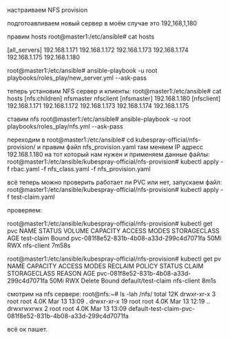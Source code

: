 настраиваем NFS provision

подготоавливаем новый сервер в моём случае это 
192,168,1,180

правим hosts 
root@master1:/etc/ansible# cat hosts

[all_servers]
192.168.1.171
192.168.1.172
192.168.1.173
192.168.1.174
192.168.1.175
192.168.1.180

root@master1:/etc/ansible# ansible-playbook -u root  playbooks/roles_play/new_server.yml --ask-pass

теперь установим NFS сервер и клиенты:
root@master1:/etc/ansible# cat hosts
[nfs:children]
nfsmaster
nfsclient
[nfsmaster]
192.168.1.180
[nfsclient]
192.168.1.171
192.168.1.172
192.168.1.173
192.168.1.174
192.168.1.175

ставим nfs 
root@master1:/etc/ansible# ansible-playbook -u root  playbooks/roles_play/nfs.yml --ask-pass

переходим в 
root@master1:/etc/ansible# cd kubespray-official/nfs-provision/
и правим файл nfs_provision.yaml
там меняем IP адресс 192.168.1.180 на тот который нам нужен и применяем данные файлы:
root@master1:/etc/ansible/kubespray-official/nfs-provision# kubectl apply -f rbac.yaml -f nfs_class.yaml -f nfs_provision.yaml

всё теперь можно проверить работает ли PVC или нет, запускаем файл:
root@master1:/etc/ansible/kubespray-official/nfs-provision# kubectl apply -f test-claim.yaml

проверяем:

root@master1:/etc/ansible/kubespray-official/nfs-provision# kubectl get pvc
NAME         STATUS   VOLUME                                     CAPACITY   ACCESS MODES   STORAGECLASS   AGE
test-claim   Bound    pvc-081f8e52-831b-4b08-a33d-299c4d7071fa   50Mi       RWX            nfs-client     7m58s

root@master1:/etc/ansible/kubespray-official/nfs-provision# kubectl get pv
NAME                                       CAPACITY   ACCESS MODES   RECLAIM POLICY   STATUS   CLAIM                STORAGECLASS   REASON   AGE
pvc-081f8e52-831b-4b08-a33d-299c4d7071fa   50Mi       RWX            Delete           Bound    default/test-claim   nfs-client              8m1s

смотрим на nfs сервере:
root@nfs:~# ls -lah /nfs/
total 12K
drwxr-xr-x  3 root root 4.0K Mar 13 13:09 .
drwxr-xr-x 19 root root 4.0K Mar 13 12:19 ..
drwxrwxrwx  2 root root 4.0K Mar 13 13:09 default-test-claim-pvc-081f8e52-831b-4b08-a33d-299c4d7071fa

всё ок пашет.

